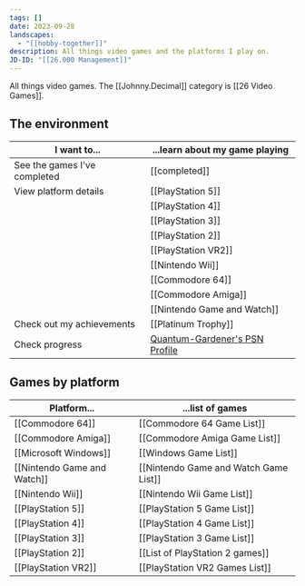```yaml
---
tags: []
date: 2023-09-28
landscapes:
  - "[[hobby-together]]"
description: All things video games and the platforms I play on.
JD-ID: "[[26.000 Management]]"
---
```

All things video games. The [[Johnny.Decimal]] category is [[26 Video Games]].

## The environment
| I want to...                 | ...learn about my game playing                                             |
| ---------------------------- | -------------------------------------------------------------------------- |
| See the games I've completed | [[completed]]                                                              |
| View platform details        | [[PlayStation 5]]                                                          |
|                              | [[PlayStation 4]]                                                          |
|                              | [[PlayStation 3]]                                                          |
|                              | [[PlayStation 2]]                                                          |
|                              | [[PlayStation VR2]]                                                        |
|                              | [[Nintendo Wii]]                                                           |
|                              | [[Commodore 64]]                                                           |
|                              | [[Commodore Amiga]]                                                        |
|                              | [[Nintendo Game and Watch]]                                                |
| Check out my achievements    | [[Platinum Trophy]]                                                        |
| Check progress               | [Quantum-Gardener's PSN Profile](https://psnprofiles.com/Quantum-Gardener) |
## Games by platform
| Platform...                 | ...list of games                      |
| --------------------------- | ------------------------------------- |
| [[Commodore 64]]            | [[Commodore 64 Game List]]            |
| [[Commodore Amiga]]         | [[Commodore Amiga Game List]]         |
| [[Microsoft Windows]]       | [[Windows Game List]]                 |
| [[Nintendo Game and Watch]] | [[Nintendo Game and Watch Game List]] |
| [[Nintendo Wii]]            | [[Nintendo Wii Game List]]            |
| [[PlayStation 5]]           | [[PlayStation 5 Game List]]           |
| [[PlayStation 4]]           | [[PlayStation 4 Game List]]           |
| [[PlayStation 3]]           | [[PlayStation 3 Game List]]           |
| [[PlayStation 2]]           | [[List of PlayStation 2 games]]           |
| [[PlayStation VR2]]         | [[PlayStation VR2 Games List]]        |

